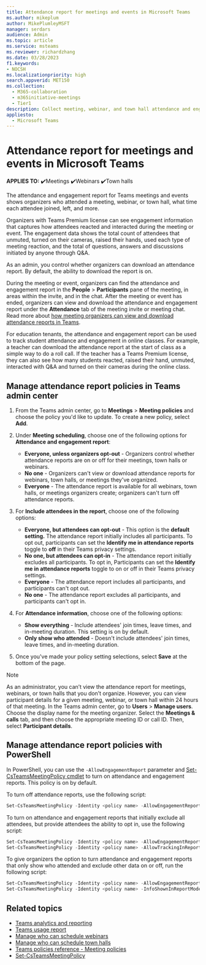 ```yaml
---
title: Attendance report for meetings and events in Microsoft Teams
ms.author: mikeplum
author: MikePlumleyMSFT
manager: serdars
audience: Admin
ms.topic: article
ms.service: msteams
ms.reviewer: richardzhang
ms.date: 03/28/2023
f1.keywords:
- NOCSH
ms.localizationpriority: high
search.appverid: MET150
ms.collection: 
  - M365-collaboration
  - m365initiative-meetings
  - Tier1
description: Collect meeting, webinar, and town hall attendance and engagement information from the attendance report in Microsoft Teams. The attendance report shows join times, leave times, and in-meeting duration by attendee.
appliesto: 
  - Microsoft Teams 
---
```


# Attendance report for meetings and events in Microsoft Teams

**APPLIES TO:** ✔️Meetings ✔️Webinars ✔️Town halls

The attendance and engagement report for Teams meetings and events shows organizers who attended a meeting, webinar, or town hall, what time each attendee joined, left, and more.

Organizers with Teams Premium license can see engagement information that captures how attendees reacted and interacted during the meeting or event. The engagement data shows the total count of attendees that unmuted, turned on their cameras, raised their hands, used each type of meeting reaction, and the total of questions, answers and discussions initiated by anyone through Q&A.

As an admin, you control whether organizers can download an attendance report. By default, the ability to download the report is on.

During the meeting or event, organizers can find the attendance and engagement report in the **People** > **Participants** pane of the meeting, in areas within the invite, and in the chat. After the meeting or event has ended, organizers can view and download the attendance and engagement report under the **Attendance** tab of the meeting invite or meeting chat. Read more about [how meeting organizers can view and download attendance reports in Teams](https://support.microsoft.com/office/ae7cf170-530c-47d3-84c1-3aedac74d310).

For education tenants, the attendance and engagement report can be used to track student attendance and engagement in online classes. For example, a teacher can download the attendance report at the start of class as a simple way to do a roll call. If the teacher has a Teams Premium license, they can also see how many students reacted, raised their hand, unmuted, interacted with Q&A and turned on their cameras during the online class.

## Manage attendance report policies in Teams admin center

1. From the Teams admin center, go to **Meetings** > **Meeting policies** and choose the policy you'd like to update. To create a new policy, select **Add**.
1. Under **Meeting scheduling**, choose one of the following options for **Attendance and engagement report**:
    - **Everyone, unless organizers opt-out** - Organizers control whether attendance reports are on or off for their meetings, town halls or webinars.
    - **No one** - Organizers can't view or download attendance reports for webinars, town halls, or meetings they've organized.
    - **Everyone** - The attendance report is available for all webinars, town halls, or meetings organizers create; organizers can't turn off attendance reports.

1. For **Include attendees in the report**, choose one of the following options:
    - **Everyone, but attendees can opt-out** -  This option is the **default setting.** The attendance report initially includes all participants. To opt out, participants can set the **Identify me in attendance reports** toggle to **off** in their Teams privacy settings.
    - **No one, but attendees can opt-in** - The attendance report initially excludes all participants. To opt in, Participants can set the **Identify me in attendance reports** toggle to on or off in their Teams privacy settings.
    - **Everyone** - The attendance report includes all participants, and participants can't opt out.
    - **No one** - The attendance report excludes all participants, and participants can't opt in.
1. For **Attendance information**, choose one of the following options:
    - **Show everything** - Include attendees' join times, leave times, and in-meeting duration. This setting is on by default.
    - **Only show who attended** - Doesn't include attendees' join times, leave times, and in-meeting duration.
1. Once you've made your policy setting selections, select **Save** at the bottom of the page.

> [!NOTE]
> As an administrator, you can’t view the attendance report for meetings, webinars, or town halls that you don’t organize. However, you can view participant details for a given meeting, webinar, or town hall within 24 hours of that meeting. In the Teams admin center, go to **Users** > **Manage users**. Choose the display name for the meeting organizer. Select the **Meetings & calls** tab, and then choose the appropriate meeting ID or call ID. Then, select **Participant details**.

## Manage attendance report policies with PowerShell

In PowerShell, you can use the `-AllowEngagementReport` parameter and [Set-CsTeamsMeetingPolicy cmdlet](/powershell/module/skype/set-csteamsmeetingpolicy) to turn on attendance and engagement reports. This policy is on by default.

To turn off attendance reports, use the following script:

```powershell
Set-CsTeamsMeetingPolicy -Identity <policy name> -AllowEngagementReport Disabled
```

To turn on attendance and engagement reports that initially exclude all attendees, but provide attendees the ability to opt in, use the following script:

```powershell
Set-CsTeamsMeetingPolicy -Identity <policy name> -AllowEngagementReport ForceEnabled
Set-CsTeamsMeetingPolicy -Identity <policy name> -AllowTrackingInReport DisabledUserOverride
```

To give organizers the option to turn attendance and engagement reports that only show who attended and exclude other data on or off, run the following script:

```powershell
Set-CsTeamsMeetingPolicy -Identity <policy name> -AllowEngagementReport Enabled
Set-CsTeamsMeetingPolicy -Identity <policy name> -InfoShownInReportMode identityOnly
```

## Related topics

- [Teams analytics and reporting](teams-reporting-reference.md)
- [Teams usage report](teams-usage-report.md)
- [Manage who can schedule webinars](../set-up-webinars.md)
- [Manage who can schedule town halls](../set-up-town-halls.md)
- [Teams policies reference - Meeting policies](../settings-policies-reference.md#meeting-policies)
- [Set-CsTeamsMeetingPolicy](/powershell/module/skype/set-csteamsmeetingpolicy)
